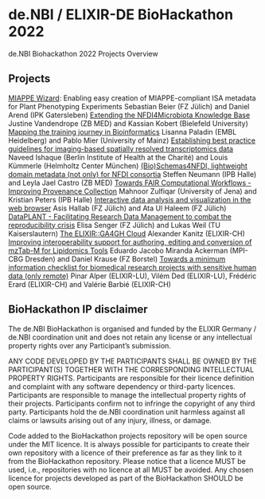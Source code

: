# de.NBI / ELIXIR-DE BioHackathon 2022
de.NBI Biohackathon 2022 Projects Overview

## Projects 

[MIAPPE Wizard](projects/miappe_wizard): Enabling easy creation of MIAPPE-compliant ISA metadata for Plant Phenotyping Experiments 	Sebastian Beier (FZ Jülich) and Daniel Arend (IPK Gatersleben)
[Extending the NFDI4Microbiota Knowledge Base](projects/nfdimicrobiota_kb) 	Justine Vandendrope (ZB MED) and Kassian Kobert (Bielefeld University)
[Mapping the training journey in Bioinformatics](projects/training) 	Lisanna Paladin (EMBL Heidelberg) and Pablo Mier (University of Mainz)
[Establishing best practice guidelines for imaging-based spatially resolved transcriptomics data](projects/bp_imaging_transcriptomics) 	Naveed Ishaque (Berlin Institute of Health at the Charité) and Louis Kümmerle (Helmholtz Center München)
[(Bio)Schemas4NFDI, lightweight domain metadata (not only) for NFDI consortia](projects/bioschemas4nfdi) 	Steffen Neumann (IPB Halle) and Leyla Jael Castro (ZB MED)
[Towards FAIR Computational Workflows - Improving Provenance Collection](projects/fair_workflows) 	Mahnoor Zulfiqar (University of Jena) and Kristian Peters (IPB Halle)
[Interactive data analysis and visualization in the web browser](projects/interactive_data_analyis_and_vis) 	Asis Hallab (FZ Jülich) and Ata Ul Haleem (FZ Jülich)
[DataPLANT - Facilitating Research Data Management to combat the reproducibility crisis](projects/dataplant)	Elisa Senger (FZ Jülich) and Lukas Weil (TU Kaiserslautern)
[The ELIXIR::GA4GH Cloud](projects/) 	Alexander Kanitz (ELIXIR-CH)
[Improving interoperability support for authoring, editing and conversion of mzTab-M for Lipidomics Tools](projects/mztabm) 	Eduardo Jacobo Miranda Ackerman (MPI-CBG Dresden) and Daniel Krause (FZ Borstel)
[Towards a minimum information checklist for biomedical research projects with sensitive human data (only remote)](projects/mi_sensitive_human_data) 	Pinar Alper (ELIXIR-LU), Vilém Ded (ELIXIR-LU), Frédéric Erard (ELIXIR-CH) and Valérie Barbié (ELIXIR-CH)

## BioHackathon IP disclaimer

The de.NBI BioHackathon is organised and funded by the ELIXIR Germany / de.NBI coordination unit and does not retain any license or any intellectual property rights over any Participant’s submission.

ANY CODE DEVELOPED BY THE PARTICIPANTS SHALL BE OWNED BY THE PARTICIPANT(S) TOGETHER WITH THE CORRESPONDING INTELLECTUAL PROPERTY RIGHTS. Participants are responsible for their licence definition and complaint with any software dependency or third-party licences. Participants are responsible to manage the intellectual property rights of their projects. Participants confirm not to infringe the copyright of any third party. Participants hold the de.NBI coordination unit harmless against all claims or lawsuits arising out of any injury, illness, or damage.

Code added to the BioHackathon projects repository will be open source under the MIT licence. It is always possible for participants to create their own repository with a licence of their preference as far as they link to it from the BioHackathon repository. Please notice that a licence MUST be used, i.e., repositories with no licence at all MUST be avoided. Any chosen licence for projects developed as part of the BioHackathon SHOULD be open source.
